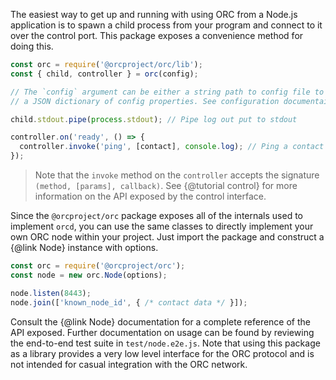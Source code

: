 The easiest way to get up and running with using ORC from a Node.js application 
is to spawn a child process from your program and connect to it over the 
control port. This package exposes a convenience method for doing this. 

```js
const orc = require('@orcproject/orc/lib');
const { child, controller } = orc(config);

// The `config` argument can be either a string path to config file to use or 
// a JSON dictionary of config properties. See configuration documentaion.

child.stdout.pipe(process.stdout); // Pipe log out put to stdout

controller.on('ready', () => {
  controller.invoke('ping', [contact], console.log); // Ping a contact
});
```

> Note that the `invoke` method on the `controller` accepts the signature 
> `(method, [params], callback)`. See {@tutorial control} for more information 
> on the API exposed by the control interface.

Since the `@orcproject/orc` package exposes all of the internals used to 
implement `orcd`, you can use the same classes to directly implement your own 
ORC node within your project. Just import the package and construct a 
{@link Node} instance with options.

```js
const orc = require('@orcproject/orc');
const node = new orc.Node(options);

node.listen(8443);
node.join(['known_node_id', { /* contact data */ }]);
```

Consult the {@link Node} documentation for a complete reference of the API 
exposed. Further documentation on usage can be found by reviewing the 
end-to-end test suite in `test/node.e2e.js`. Note that using this package as a 
library provides a very low level interface for the ORC protocol and is not 
intended for casual integration with the ORC network.
